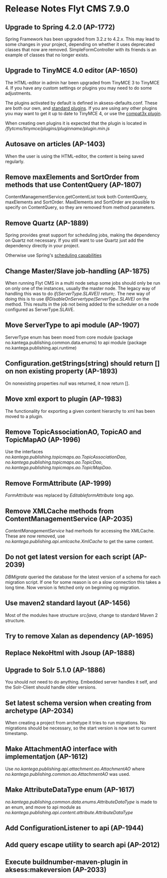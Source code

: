 # Release Notes Flyt CMS 7.9.0

## Upgrade to Spring 4.2.0 (AP-1772)
Spring Framework has been upgraded from 3.2.z to 4.2.x. This may lead to some changes in your project, depending on 
whether it uses deprecated classes that now are removed. SimpleFormController with its friends is an example of 
classes that no longer exists.

## Upgrade to TinyMCE 4.0 editor (AP-1650)
The HTML-editor in admin har been upgraded from TinyMCE 3 to TinyMCE 4.
If you have any custom settings or plugins you may need to do some adjustments.

The plugins activated by default is defined in aksess-defaults.conf. These are both our own, and [standard plugins](http://www.tinymce.com/wiki.php/Plugins).
If you are using any other plugins you may want to get it up to date to TinyMCE 4, or use the [compat3x plugin](http://www.tinymce.com/wiki.php/Plugin:compat3x).

When creating own plugins it is expected that the plugin is located in */flytcms/tinymce/plugins/pluginname/plugin.min.js*

## Autosave on articles (AP-1403)
When the user is using the HTML-editor, the content is being saved regularly.

## Remove maxElements and SortOrder from methods that use ContentQuery (AP-1807)
ContentManagementService.getContentList took both ContentQuery, maxElements and SortOrder. MaxElements and SortOrder
are possible to specify on ContentQuery, so they are removed from method parameters.

## Remove Quartz (AP-1889)
Spring provides great support for scheduling jobs, making the dependency on Quartz not necessary. If you still want to use
Quartz just add the dependency directly in your project.

Otherwise use Spring's [scheduling capabilities](http://docs.spring.io/spring/docs/current/spring-framework-reference/htmlsingle/#scheduling)

## Change Master/Slave job-handling (AP-1875)
When running Flyt CMS in a multi node setup some jobs should only be run on only one of the instances, usually the master node.
The legacy way of handling this was to do *if(ServerType.SLAVE)) return;*. 
The new way of doing this is to use *@DisableOnServertype(ServerType.SLAVE)* on the method. This results in the job 
not being added to the scheduler on a node configured as ServerType.SLAVE.

## Move ServerType to api module (AP-1907)
ServerType enum has been moed from core module (package no.kantega.publishing.common.data.enums) to api module (package no.kantega.publishing.api.runtime)

## Configuration.getStrings(string) should return [] on non existing property  (AP-1893)
On nonexisting properties *null* was returned, it now return [].

## Move xml export to plugin (AP-1983)
The functionality for exporting a given content hierarchy to xml has been moved to a plugin.

## Remove TopicAssociationAO, TopicAO and TopicMapAO (AP-1996)
Use the interfaces *no.kantega.publishing.topicmaps.ao.TopicAssociationDao*, *no.kantega.publishing.topicmaps.ao.TopicDao*, *no.kantega.publishing.topicmaps.ao.TopicMapDao*. 

## Remove FormAttribute (AP-1999)
*FormAttribute* was replaced by *EditableformAttribute* long ago.

## Remove XMLCache methods from ContentManagementService (AP-2035)
*ContentManagementService* had merhods for accessing the XMLCache. These are now removed, 
use *no.kantega.publishing.api.xmlcache.XmlCache* to get the same content. 

## Do not get latest version for each script (AP-2039)
*DBMigrate* queried the database for the latest version of a schema for each migration script. If one for some reason 
is on a slow connection this takes a long time. 
Now version is fetched only on beginning og migration.

## Use maven2 standard layout (AP-1456)
Most of the modules have structure *src/java*, change to standard Maven 2 structure.

## Try to remove Xalan as dependency (AP-1695)


## Replace NekoHtml with Jsoup (AP-1888)

## Upgrade to Solr 5.1.0 (AP-1886)
You should not need to do anything. Embedded server handles it self, and the Solr-Client should 
handle older versions.

## Set latest schema version when creating from archetype (AP-2034)
When creating a project from archetype it tries to run migrations. 
No migrations should be necessary, so the start version is now set to current timestamp.

## Make AttachmentAO interface with implementatjon (AP-1612)
Use *no.kantega.publishing.api.attachment.ao.AttachmentAO* where *no.kantega.publishing.common.ao.AttachmentAO* was used.

## Make AttributeDataType enum (AP-1617)
*no.kantega.publishing.common.data.enums.AttributeDataType* is made to an enum, and move to api module as
*no.kantega.publishing.api.content.attribute.AttributeDataType*

## Add ConfigurationListener to api (AP-1944)

## Add query escape utility to search api (AP-2012)

## Execute buildnumber-maven-plugin in aksess:makeversion (AP-2033)
                                            
